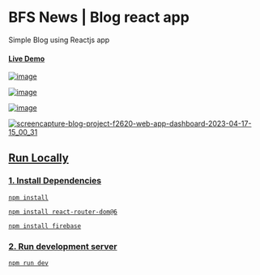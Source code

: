 <h1>BFS News | Blog react app</h1>

Simple Blog using Reactjs app

<h4><a href="https://blog-project-f2620.web.app/" target="_blank">Live Demo</h4>


![image](https://user-images.githubusercontent.com/98649110/232525029-c4577837-614a-4ad8-9457-6d7c89712c61.png)

![image](https://user-images.githubusercontent.com/98649110/232525187-4d4f05a8-0d1e-49ca-bba3-628af57a8f15.png)

![image](https://user-images.githubusercontent.com/98649110/232525305-583fb357-ce75-4db9-94ba-b2fbb153d0c2.png)

![screencapture-blog-project-f2620-web-app-dashboard-2023-04-17-15_00_31](https://user-images.githubusercontent.com/98649110/232525673-de89a593-217c-48da-8066-c63d60ade8ed.png)

<h2>Run Locally</h2>
<h3>1. Install Dependencies</h3>
    
    npm install
    
    npm install react-router-dom@6
    
    npm install firebase
  
<h3>2. Run development server</h1>
    
    npm run dev
